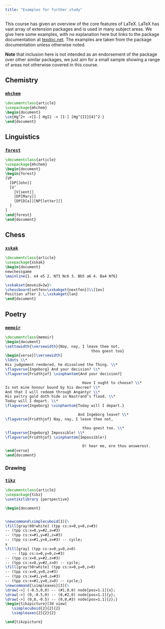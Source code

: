 ```yaml
---
title: "Examples for further study"
---
```


This course has given an overview of the core features of LaTeX.
LaTeX has vast array of extension packages and is used in many subject
areas.  We give here some examples, with no explanation here but links
to the package documentation at [texdoc.net](https://texdoc.net).
The examples are taken from the package documentation unless otherwise noted.

**Note** that inclusion here is not intended as an endorsement of the
  package over other similar packages, we just aim for a small sample
  showing a range of areas not otherwise covered in this course.

## Chemistry

### [`mhchem`](https://texdoc.net/pkg/mhchem)

```latex
\documentclass{article}
\usepackage{mhchem}
\begin{document}
\ce{Hg^2+ ->[I-] HgI2 -> [I-] [Hg^{II}I4]^2-}
\end{document}
```

## Linguistics
### [`forest`](https://texdoc.net/pkg/forest)
```latex
\documentclass{article}
\usepackage{mhchem}
\begin{document}
\begin{forest}
[VP
  [DP[John]]
  [V’
    [V[sent]]
    [DP[Mary]]
    [DP[D[a]][NP[letter]]]
  ]
]
\end{forest}
\end{document}
```

## Chess

### [`xskak`](https://texdoc.net/pkg/xskak)
```latex
\documentclass{article}
\usepackage{xskak}
\begin{document}
newchessgame
\mainline{1. e4 e5 2. Nf3 Nc6 3. Bb5 a6 4. Ba4 Nf6}

\xskakset{moveid=2w}%
\chessboard[setfen=\xskakget{nextfen}]\\[1ex]
Position after 2.\,\xskakget{lan}
\end{document}
```


## Poetry

### [`memoir`](https://texdoc.net/pkg/memoir)


```latex
\documentclass{memoir}
\begin{document}
\settowidth{\versewidth}{Nay, nay, I leave thee not,
                                       thou goest too}
\begin{verse}[\versewidth]
\ldots \\*
His judgement rendered, he dissolved the Thing. \\*
\flagverse{Ingeborg} And your decision? \\*
\flagverse{Fridthjof} \vinphantom{And your decision?}

                                   Have I ought to choose? \\*
Is not mine honour bound by his decree? \\*
And that I will redeem through Angantyr \\*
His paltry gold doth hide in Nastrand’s flood. \\*
Today will I depart. \\*
\flagverse{Ingeborg} \vinphantom{Today will I depart.}

                                 And Ingeborg leave? \\*
\flagverse{Fridthjof} Nay, nay, I leave thee not,

                                   thou goest too. \\*
\flagverse{Ingeborg} Impossible! \\*
\flagverse{Fridthjof} \vinphantom{Impossible!}

                                   O! hear me, ere thou answerest.
\end{verse}
\end{document}
```

### Drawing
### [`tikz`](https://texdoc.net/pkg/tikz)



<!-- {% raw %} -->
```latex
\documentclass{article}
\usepackage{tikz}
\usetikzlibrary {perspective}

\begin{document}


\newcommand\simplecuboid[3]{%
\fill[gray!80!white] (tpp cs:x=0,y=0,z=#3)
-- (tpp cs:x=0,y=#2,z=#3)
-- (tpp cs:x=#1,y=#2,z=#3)
-- (tpp cs:x=#1,y=0,z=#3) -- cycle;
x
\fill[gray] (tpp cs:x=0,y=0,z=0)
   -- (tpp cs:x=0,y=0,z=#3)
-- (tpp cs:x=0,y=#2,z=#3)
-- (tpp cs:x=0,y=#2,z=0) -- cycle;
\fill[gray!50!white] (tpp cs:x=0,y=0,z=0)
-- (tpp cs:x=0,y=0,z=#3)
-- (tpp cs:x=#1,y=0,z=#3)
-- (tpp cs:x=#1,y=0,z=0) -- cycle;}
\newcommand{\simpleaxes}[3]{%
\draw[->] (-0.5,0,0) -- (#1,0,0) node[pos=1.1]{x};
\draw[->] (0,-0.5,0) -- (0,#2,0) node[pos=1.1]{y};
\draw[->] (0,0,-0.5) -- (0,0,#3) node[pos=1.1]{z};}
\begin{tikzpicture}[3d view]
   \simplecuboid{2}{2}{2}
   \simpleaxes{2}{2}{2}

\end{tikzpicture}
```
<!-- {% endraw %} -->